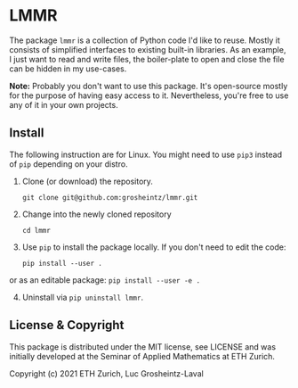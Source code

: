 # LMMR
The package `lmmr` is a collection of Python code I'd like to reuse. Mostly it
consists of simplified interfaces to existing built-in libraries. As an
example, I just want to read and write files, the boiler-plate to open and
close the file can be hidden in my use-cases.

**Note:** Probably you don't want to use this package. It's open-source mostly
for the purpose of having easy access to it. Nevertheless, you're free to use
any of it in your own projects.

## Install
The following instruction are for Linux. You might need to use `pip3` instead of
`pip` depending on your distro.

  1. Clone (or download) the repository.
      ```
      git clone git@github.com:grosheintz/lmmr.git
      ```

  2. Change into the newly cloned repository
      ```
      cd lmmr
      ```

  3. Use `pip` to install the package locally. If you don't need to edit
  the code:
      ```
      pip install --user .
      ```
  or as an editable package:
      ```
      pip install --user -e .
      ```

  4. Uninstall via `pip uninstall lmmr`.


## License & Copyright
This package is distributed under the MIT license, see LICENSE and was
initially developed at the Seminar of Applied Mathematics at ETH Zurich.

Copyright (c) 2021 ETH Zurich, Luc Grosheintz-Laval
